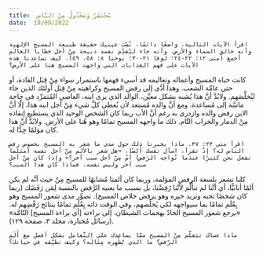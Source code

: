 ```yaml
---
title:  مُحْتَقَرٌ وَمَخْذُولٌ مِنْ النَّاسِ
date:  19/09/2022
---
```


`اقرأ الآيات التالية، واضعًا دائمًا، نُصْبَ عينيك حقيقة طبيعة المسيح الإلهية وأنه خالق السماء والأرض، وأنه جاء ليُقدِّم نفسه ذبيحة مِنْ أجل خطايا العالَم أجمع (متى ١٢: ٢٢-٢٤؛ لوقا ٢١-٣٠؛ يوحنا ٨: ٥٨، ٥٩). كيف تساعدنا هذه الآيات على فهم العذابات التي واجهت المسيح هنا على الأرض؟`

كانت حياة المسيح وأعماله وتعاليمه قد أسيء فهمها باستمرار سواء مِنْ قِبَل القادة، أو حتى عامَّة الشعب. وهذا أدَّى إلى رفض المسيح وكراهيته مِنْ قِبَل أولئك الذين جاء ليُخلِّصَهم. ولابُدَّ أنَّ هذا يُشبه بشكل معيَّن، الوالد الذي يرى ابنه، العاصي المُتمرِّد في حاجة ماسَّة إلى مُساعدة. ومع أنَّ والده مُستعد لأن يُعطي كلَّ شيء مِنْ أجل ابنه هذا، إلَّا أنَّ الابن رفض والده وازدرى به رغم أنَّ الأب ربما كان الشخص الوحيد الذي يستطيع إنقاذه مِنْ الدمار والخراب التَّام. ذلك ما واجهه المسيح تمامًا وهو هُنا على الأرض. ولابُدَّ أنَّ هذا كان مؤلمًا جِدًّا له.

`اقرأ متى ٢٣: ٣٧. ماذا يخبرنا ذلك حول مدى ما شعر به المسيح بخصوص رفض الناس له؟ إذْ تقرأ، اسأل نفسك أَيْضًا، «هل شعر بالألم مِنْ أجل نفسه (مثلما نفعل نحن كثيرًا عندما نُواجه الرَفض) أَمْ مِنْ أجل سبب آخر؟» وإذا كان مِنْ أجل سبب آخر وليس نفسه، فماذا كان هذا السبب؟`

كلنا نشعر بلسعة الرفض المؤلمة، وربما كان ألمنا مُشابهًا للمسيح مِنْ حيث أنَّه لم يكن ألمًا أنانيًّا، أي أنَّنا لم نتألَّم لأنَّنا رُفِضْنا، بل بسبب ما يعنيه الرَّفض بالنسبة لِمَن رَفَضَك (ربما كان شخصًا تحبه وتريد خيره وهو يرفض خلاص المسيح). تصوَّر مدى شعور المسيح وهو يِعْلَم تمامًا بما سيواجهه لكي يُخلِّصهم، وفي الوقت ذاته يِعْلَم تمامًا بنتائج رَفْضِهم له. «يرجع شعور المسيح الحادّ بهجمات الشيطان، إلى براءته [أي براءة المسيح] التّامَّة» (رسائل مُختارة، مجلد ٣، صفحة ١٢٩).

`ماذا عساك تتعلَّم مِنْ المسيح ممَّا يساعدك على التَّعامل بشكل أفضل مع أَلَمِ الرّفض؟ ما الذي يُظْهِره مِثَالَه؟ وكيف تطبِّقه في حياتك؟`